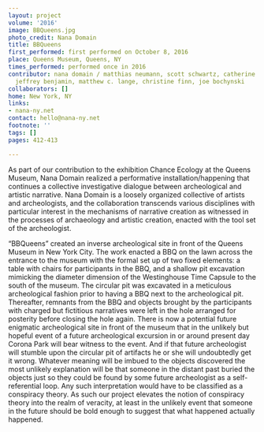 ```yaml
---
layout: project
volume: '2016'
image: BBQueens.jpg
photo_credit: Nana Domain
title: BBQueens
first_performed: first performed on October 8, 2016
place: Queens Museum, Queens, NY
times_performed: performed once in 2016
contributor: nana domain / matthias neumann, scott schwartz, catherine rehwinkel,
  jeffrey benjamin, matthew c. lange, christine finn, joe bochynski
collaborators: []
home: New York, NY
links:
- nana-ny.net
contact: hello@nana-ny.net
footnote: ''
tags: []
pages: 412-413

---
```


As part of our contribution to the exhibition Chance Ecology at the Queens Museum, Nana Domain realized a performative installation/happening that continues a collective investigative dialogue between archeological and artistic narrative. Nana Domain is a loosely organized collective of artists and archeologists, and the collaboration transcends various disciplines with particular interest in the mechanisms of narrative creation as witnessed in the processes of archaeology and artistic creation, enacted with the tool set of the archeologist.

“BBQueens” created an inverse archeological site in front of the Queens Museum in New York City. The work enacted a BBQ on the lawn across the entrance to the museum with the formal set up of two fixed elements: a table with chairs for participants in the BBQ, and a shallow pit excavation mimicking the diameter dimension of the Westinghouse Time Capsule to the south of the museum. The circular pit was excavated in a meticulous archeological fashion prior to having a BBQ next to the archeological pit. Thereafter, remnants from the BBQ and objects brought by the participants with charged but fictitious narratives were left in the hole arranged for posterity before closing the hole again. There is now a potential future enigmatic archeological site in front of the museum that in the unlikely but hopeful event of a future archeological excursion in or around present day Corona Park will bear witness to the event. And if that future archeologist will stumble upon the circular pit of artifacts he or she will undoubtedly get it wrong. Whatever meaning will be imbued to the objects discovered the most unlikely explanation will be that someone in the distant past buried the objects just so they could be found by some future archeologist as a self-referential loop. Any such interpretation would have to be classified as a conspiracy theory. As such our project elevates the notion of conspiracy theory into the realm of veracity, at least in the unlikely event that someone in the future should be bold enough to suggest that what happened actually happened.
